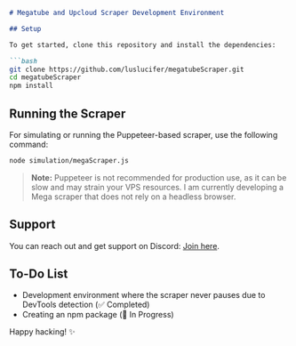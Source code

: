 

```markdown
# Megatube and Upcloud Scraper Development Environment

## Setup

To get started, clone this repository and install the dependencies:

```bash
git clone https://github.com/luslucifer/megatubeScraper.git
cd megatubeScraper
npm install
```

## Running the Scraper

For simulating or running the Puppeteer-based scraper, use the following command:

```bash
node simulation/megaScraper.js
```

> **Note:** Puppeteer is not recommended for production use, as it can be slow and may strain your VPS resources. I am currently developing a Mega scraper that does not rely on a headless browser.

## Support

You can reach out and get support on Discord: [Join here](https://discord.gg/aAPmfsRD).

## To-Do List

- Development environment where the scraper never pauses due to DevTools detection (✅ Completed)
- Creating an npm package (🚧 In Progress)

Happy hacking! ✨
```
